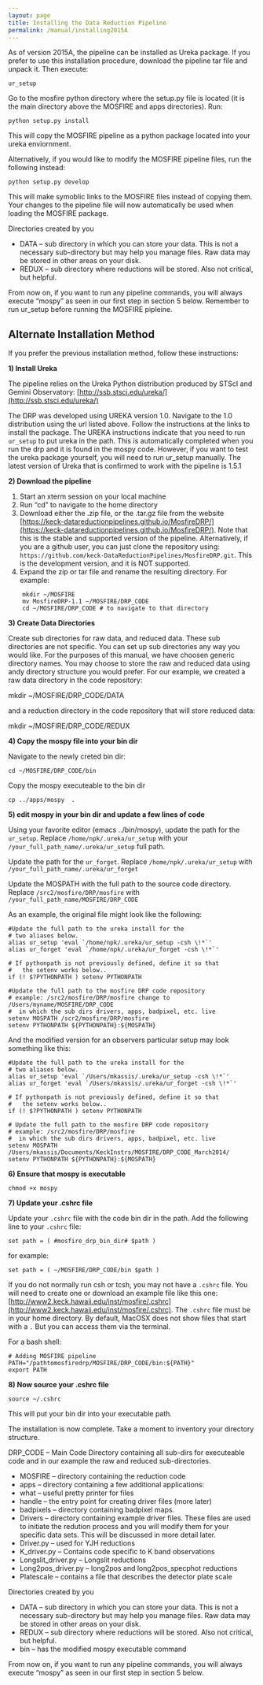```yaml
---
layout: page
title: Installing the Data Reduction Pipeline
permalink: /manual/installing2015A
---
```


As of version 2015A, the pipeline can be installed as Ureka package. If you prefer to use this installation procedure, download the pipeline tar file and unpack it. Then execute:

    ur_setup

Go to the mosfire python directory where the setup.py file is located (it is the main directory above the MOSFIRE and apps directories). Run:

    python setup.py install

This will copy the MOSFIRE pipeline as a python package located into your ureka enviornment.

Alternatively, if you would like to modify the MOSFIRE pipeline files, run the following instead: 

    python setup.py develop 

This will make symoblic links to the MOSFIRE files instead of copying them. Your changes to the pipeline file will now automatically be used when loading the MOSFIRE package. 

Directories created by you

* DATA – sub directory in which you can store your data. This is not a necessary sub-directory but may help you manage files. Raw data may be stored in other areas on your disk.
* REDUX – sub directory where reductions will be stored. Also not critical, but helpful.

From now on, if you want to run any pipeline commands, you will always execute “mospy” as seen in our first step in section 5 below. Remember to run ur_setup before running the MOSFIRE pipleine.

## Alternate Installation Method

If you prefer the previous installation method, follow these instructions:

**1) Install Ureka**

The pipeline relies on the Ureka Python distribution produced by STScI and Gemini Observatory: [http://ssb.stsci.edu/ureka/](http://ssb.stsci.edu/ureka/)

The DRP was developed using UREKA version 1.0. Navigate to the 1.0 distribution using the url listed above. Follow the instructions at the links to install the package. The UREKA instructions indicate that you need to run `ur_setup` to put ureka in the path. This is automatically completed when you run the drp and it is found in the mospy code. However, if you want to test the ureka package yourself, you will need to run ur_setup manually. The latest version of Ureka that is confirmed to work with the pipeline is 1.5.1

**2) Download the pipeline**

1. Start an xterm session on your local machine
2. Run “cd” to navigate to the home directory 
3. Download either the .zip file, or the .tar.gz file from the website [https://keck-datareductionpipelines.github.io/MosfireDRP/](https://keck-datareductionpipelines.github.io/MosfireDRP/).  Note that this is the stable and supported version of the pipeline.  Alternatively, if you are a github user, you can just clone the repository using: `https://github.com/keck-DataReductionPipelines/MosfireDRP.git`.  This is the development version, and it is NOT supported.
4. Expand the zip or tar file and rename the resulting directory. For example:

```
    mkdir ~/MOSFIRE 
    mv MosfireDRP-1.1 ~/MOSFIRE/DRP_CODE
    cd ~/MOSFIRE/DRP_CODE # to navigate to that directory
```


**3) Create Data Directories**

Create sub directories for raw data, and reduced data. These sub directories are not specific. You can set up sub directories any way you would like. For the purposes of this manual, we have choosen generic directory names. You may choose to store the raw and reduced data using andy directory structure you would prefer. For our example, we created a raw data directory in the code repository: 

mkdir ~/MOSFIRE/DRP_CODE/DATA

and a reduction directory in the code repository that will store reduced data:

mkdir ~/MOSFIRE/DRP_CODE/REDUX


**4) Copy the mospy file into your bin dir**

Navigate to the newly creted bin dir: 

    cd ~/MOSFIRE/DRP_CODE/bin

Copy the mospy executeable to the bin dir

    cp ../apps/mospy  .

**5) edit mospy in your bin dir and update a few lines of code**

Using your favorite editor (emacs ../bin/mospy), update the path for the `ur_setup`. Replace `/home/npk/.ureka/ur_setup` with your `/your_full_path_name/.ureka/ur_setup` full path.

Update the path for the `ur_forget`. Replace `/home/npk/.ureka/ur_setup` with `/your_full_path_name/.ureka/ur_forget` 

Update the MOSPATH with the full path to the source code directory. Replace `/src2/mosfire/DRP/mosfire` with `/your_full_path_name/MOSFIRE/DRP_CODE`

As an example, the original file might look like the following:

    #Update the full path to the ureka install for the 
    # two aliases below.
    alias ur_setup 'eval `/home/npk/.ureka/ur_setup -csh \!*`'
    alias ur_forget 'eval `/home/npk/.ureka/ur_forget -csh \!*`'
    
    # If pythonpath is not previously defined, define it so that 
    #   the setenv works below..  
    if (! $?PYTHONPATH ) setenv PYTHONPATH
    
    #Update the full path to the mosfire DRP code repository
    # example: /src2/mosfire/DRP/mosfire change to /Users/myname/MOSFIRE/DRP_CODE
    #  in which the sub dirs drivers, apps, badpixel, etc. live  
    setenv MOSPATH /scr2/mosfire/DRP/mosfire
    setenv PYTHONPATH ${PYTHONPATH}:${MOSPATH}

And the modified version for an observers particular setup may look something like this:

    #Update the full path to the ureka install for the 
    # two aliases below.
    alias ur_setup 'eval `/Users/mkassis/.ureka/ur_setup -csh \!*`'
    alias ur_forget 'eval `/Users/mkassis/.ureka/ur_forget -csh \!*`'
    
    # If pythonpath is not previously defined, define it so that 
    #   the setenv works below..
    if (! $?PYTHONPATH ) setenv PYTHONPATH 
    
    # Update the full path to the mosfire DRP code repository
    # example: /src2/mosfire/DRP/mosfire
    #  in which the sub dirs drivers, apps, badpixel, etc. live  
    setenv MOSPATH /Users/mkassis/Documents/KeckInstrs/MOSFIRE/DRP_CODE_March2014/
    setenv PYTHONPATH ${PYTHONPATH}:${MOSPATH}

**6) Ensure that mospy is executable**

    chmod +x mospy

**7) Update your .cshrc file**

Update your `.cshrc` file with the code bin dir in the path. Add the following line to your `.cshrc` file:

    set path = ( #mosfire_drp_bin_dir# $path )

for example:

    set path = ( ~/MOSFIRE/DRP_CODE/bin $path )

If you do not normally run csh or tcsh, you may not have a `.cshrc` file. You will need to create one or download an example file like this one: [http://www2.keck.hawaii.edu/inst/mosfire/.cshrc](http://www2.keck.hawaii.edu/inst/mosfire/.cshrc). The `.cshrc` file must be in your home directory. By default, MacOSX does not show files that start with a `.` But you can access them via the terminal.

For a bash shell:

    # Adding MOSFIRE pipeline
    PATH="/pathtomosfiredrp/MOSFIRE/DRP_CODE/bin:${PATH}"
    export PATH

**8) Now source your .cshrc file**

    source ~/.cshrc
    
This will put your bin dir into your executable path.

The installation is now complete. Take a moment to inventory your directory structure.

DRP_CODE – Main Code Directory containing all sub-dirs for executeable code and in our example the raw and reduced sub-directories.

* MOSFIRE – directory containing the reduction code
* apps – directory containing a few additional applications:
* what – useful pretty printer for files
* handle – the entry point for creating driver files (more later)
* badpixels – directory containing badpixel maps.
* Drivers – directory containing example driver files. These files are used to initiate the redution process and you will modify them for your specific data sets. This will be discussed in more detail later.
* Driver.py – used for YJH reductions
* K_driver.py – Contains code specific to K band observations
* Longslit_driver.py – Longslit reductions
* Long2pos_driver.py – long2pos and long2pos_specphot reductions
* Platescale – contains a file that describes the detector plate scale

Directories created by you

* DATA – sub directory in which you can store your data. This is not a necessary sub-directory but may help you manage files. Raw data may be stored in other areas on your disk.
* REDUX – sub directory where reductions will be stored. Also not critical, but helpful.
* bin – has the modified mospy executable command

From now on, if you want to run any pipeline commands, you will always execute “mospy” as seen in our first step in section 5 below.
